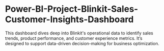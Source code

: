 # Power-BI-Project-Blinkit-Sales-Customer-Insights-Dashboard
This dashboard dives deep into Blinkit's operational data to identify sales trends, product performance, and customer experience metrics. It’s designed to support data-driven decision-making for business optimization.
